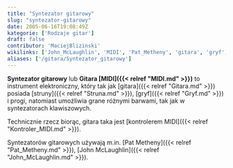 ```yaml
---
title: "Syntezator gitarowy"
slug: "syntezator-gitarowy"
date: 2005-06-16T19:08:49Z
kategorie: ['Rodzaje gitar']
draft: false
contributor: 'MaciejBlizinski'
wikilinks: ['John_McLaughlin', 'MIDI', 'Pat_Metheny', 'gitara', 'gryf', 'kontroler_MIDI', 'pr%C3%B3g', 'struna']
aliases: ['/gitara/Syntezator_gitarowy']
---
```

**Syntezator gitarowy** lub **Gitara [MIDI]({{< relref "MIDI.md" >}})** to
instrument elektroniczny, który tak jak [gitara]({{< relref "Gitara.md" >}})
posiada [struny]({{< relref "Struna.md" >}}), [gryf]({{< relref "Gryf.md" >}}) i
progi<!-- link nie odnosił się do niczego: 'Syntezator gitarowy' (PosixPath('Syntezator_gitarowy.md')) links to 'próg' (PosixPath('/invalid/path')) and that does not exist -->, natomiast umożliwia grane różnymi barwami, tak
jak w syntezatorach klawiszowych.

Technicznie rzecz biorąc, gitara taka jest [kontrolerem
MIDI]({{< relref "Kontroler_MIDI.md" >}}).

Syntezatorów gitarowych używają m.in. [Pat
Metheny]({{< relref "Pat_Metheny.md" >}}), [John
McLaughlin]({{< relref "John_McLaughlin.md" >}}).


